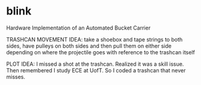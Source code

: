 # blink
Hardware Implementation of an Automated Bucket Carrier

TRASHCAN MOVEMENT IDEA: 
take a shoebox and tape strings to both sides, have pulleys on both sides and then pull them on either side depending on where the projectile goes with reference to the trashcan itself

PLOT IDEA: 
I missed a shot at the trashcan.
Realized it was a skill issue.
Then remembered I study ECE at UofT.
So I coded a trashcan that never misses.

